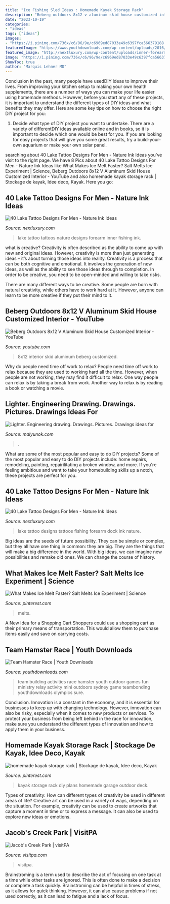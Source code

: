 ```yaml
---
title: "Ice Fishing Sled Ideas : Homemade Kayak Storage Rack"
description: "Beberg outdoors 8x12 v aluminum skid house customized interior"
date: "2023-10-19"
categories:
- "ideas"
tags: ["ideas"]
images:
- "https://i.pinimg.com/736x/c6/96/9e/c6969ed87033e49c6397fca566379188.jpg"
featuredImage: "https://www.youthdownloads.com/wp-content/uploads/2016/10/12144023_188747414793031_267616677_n.jpg"
featured_image: "http://nextluxury.com/wp-content/uploads/inner-forearm-masculine-lake-tattoos-for-men.jpg"
image: "https://i.pinimg.com/736x/c6/96/9e/c6969ed87033e49c6397fca566379188.jpg"
ShowToc: true
author: "Marquis Lehner MD"
---
```



Conclusion
In the past, many people have usedDIY ideas to improve their lives. From improving your kitchen setup to making your own health supplements, there are a number of ways you can make your life easier using homemade methods. However, before you start any of these projects, it is important to understand the different types of DIY ideas and what benefits they may offer. Here are some key tips on how to choose the right DIY project for you:
1. Decide what type of DIY project you want to undertake. There are a variety of differentDIY ideas available online and in books, so it is important to decide which one would be best for you. If you are looking for easy projects that will give you some great results, try a build-your-own aquarium or make your own solar panel.

	

		
searching about 40 Lake Tattoo Designs For Men - Nature Ink Ideas you've visit to the right page. We have 8 Pics about 40 Lake Tattoo Designs For Men - Nature Ink Ideas like What Makes Ice Melt Faster? Salt Melts Ice Experiment | Science, Beberg Outdoors 8x12 V Aluminum Skid House Customized Interior - YouTube and also homemade kayak storage rack | Stockage de kayak, Idee deco, Kayak. Here you go:
		
    
## 40 Lake Tattoo Designs For Men - Nature Ink Ideas

<img loading=lazy src="http://nextluxury.com/wp-content/uploads/inner-forearm-masculine-lake-tattoos-for-men.jpg" onerror="this.onerror=null;this.src='https://tse2.mm.bing.net/th?id=OIP.ZEcyzao8JNiYrxGGkYVlMQHaKc&amp;pid=15.1';" alt="40 Lake Tattoo Designs For Men - Nature Ink Ideas">

_Source: nextluxury.com_

>lake tattoo tattoos nature designs forearm inner fishing ink. 

	

what is creative?
Creativity is often described as the ability to come up with new and original ideas. However, creativity is more than just generating ideas – it’s about turning those ideas into reality.
Creativity is a process that can be both cognitive and emotional. It involves the generation of new ideas, as well as the ability to see those ideas through to completion. In order to be creative, you need to be open-minded and willing to take risks.

There are many different ways to be creative. Some people are born with natural creativity, while others have to work hard at it. However, anyone can learn to be more creative if they put their mind to it.

    
## Beberg Outdoors 8x12 V Aluminum Skid House Customized Interior - YouTube

<img loading=lazy src="http://i.ytimg.com/vi/jOjSh2WEE4I/maxresdefault.jpg" onerror="this.onerror=null;this.src='https://tse4.mm.bing.net/th?id=OIP.U88maadsQdQgiEYI4c52fwHaEK&amp;pid=15.1';" alt="Beberg Outdoors 8x12 V Aluminum Skid House Customized Interior - YouTube">

_Source: youtube.com_

>8x12 interior skid aluminum beberg customized. 

	

Why do people need time off work to relax?
People need time off work to relax because they are used to working hard all the time. However, when people are not working, they may find it difficult to relax. One way people can relax is by taking a break from work. Another way to relax is by reading a book or watching a movie.

    
## Lighter. Engineering Drawing. Drawings. Pictures. Drawings Ideas For

<img loading=lazy src="https://malyunok.com/sites/default/files/styles/540_400/public/malunok/lighter.jpg?itok=yIJRAIiY" onerror="this.onerror=null;this.src='https://tse4.mm.bing.net/th?id=OIP.nl8RSgUQejphK0gOdLIBPQAAAA&amp;pid=15.1';" alt="Lighter. Engineering drawing. Drawings. Pictures. Drawings ideas for">

_Source: malyunok.com_

>. 

	

What are some of the most popular and easy to do DIY projects?
Some of the most popular and easy to do DIY projects include: home repairs, remodeling, painting, repairilitating a broken window, and more. If you're feeling ambitious and want to take your homebuilding skills up a notch, these projects are perfect for you.

    
## 40 Lake Tattoo Designs For Men - Nature Ink Ideas

<img loading=lazy src="http://nextluxury.com/wp-content/uploads/inner-forearm-lake-guys-tattoos.jpg" onerror="this.onerror=null;this.src='https://tse3.mm.bing.net/th?id=OIP.4RFLbZmAdPLSsplNUSqzWgHaHa&amp;pid=15.1';" alt="40 Lake Tattoo Designs For Men - Nature Ink Ideas">

_Source: nextluxury.com_

>lake tattoo designs tattoos fishing forearm dock ink nature. 

	

Big ideas are the seeds of future possibility. They can be simple or complex, but they all have one thing in common: they are big. They are the things that will make a big difference in the world. With big ideas, we can imagine new possibilities and remake old ones. We can change the course of history.

    
## What Makes Ice Melt Faster? Salt Melts Ice Experiment | Science

<img loading=lazy src="https://i.pinimg.com/736x/e6/12/8b/e6128b597406fff21e2a92269424bbe1.jpg" onerror="this.onerror=null;this.src='https://tse1.mm.bing.net/th?id=OIP.suJ2y8k_c8MdmCxUrO1-UwHaKr&amp;pid=15.1';" alt="What Makes Ice Melt Faster? Salt Melts Ice Experiment | Science">

_Source: pinterest.com_

>melts. 

	

A New Idea for a Shopping Cart
Shoppers could use a shopping cart as their primary means of transportation. This would allow them to purchase items easily and save on carrying costs.

    
## Team Hamster Race | Youth Downloads

<img loading=lazy src="https://www.youthdownloads.com/wp-content/uploads/2016/10/12144023_188747414793031_267616677_n.jpg" onerror="this.onerror=null;this.src='https://tse1.mm.bing.net/th?id=OIP.y-yOoty9t6okCNBATE3mHAHaFj&amp;pid=15.1';" alt="Team Hamster Race | Youth Downloads">

_Source: youthdownloads.com_

>team building activities race hamster youth outdoor games fun ministry relay activity mini outdoors sydney game teambonding youthdownloads olympics sure. 

	

Conclusion.
Innovation is a constant in the economy, and it is essential for businesses to keep up with changing technology. However, innovation can also be risky, especially when it comes to new products or services. To protect your business from being left behind in the race for innovation, make sure you understand the different types of innovation and how to apply them in your business.

    
## Homemade Kayak Storage Rack | Stockage De Kayak, Idee Deco, Kayak

<img loading=lazy src="https://i.pinimg.com/736x/c6/96/9e/c6969ed87033e49c6397fca566379188.jpg" onerror="this.onerror=null;this.src='https://tse4.mm.bing.net/th?id=OIP.cc3NzAoRGw7_7IYkbIjiWQHaJ5&amp;pid=15.1';" alt="homemade kayak storage rack | Stockage de kayak, Idee deco, Kayak">

_Source: pinterest.com_

>kayak storage rack diy plans homemade garage outdoor deck. 

	

Types of creativity: How can different types of creativity be used in different areas of life?
Creative art can be used in a variety of ways, depending on the situation. For example, creativity can be used to create artworks that capture a moment in time or to express a message. It can also be used to explore new ideas or emotions.

    
## Jacob&#039;s Creek Park | VisitPA

<img loading=lazy src="https://www.visitpa.com/sites/default/files/2020-01/Jacobs-Creek-Park%2C-Mount-Pleasant.jpg" onerror="this.onerror=null;this.src='https://tse1.mm.bing.net/th?id=OIP.CdB9yUr-Mvfu-ThrYrjEoQHaE7&amp;pid=15.1';" alt="Jacob&#039;s Creek Park | visitPA">

_Source: visitpa.com_

>visitpa. 

	

Brainstroming is a term used to describe the act of focusing on one task at a time while other tasks are ignored. This is often done to make a decision or complete a task quickly. Brainstroming can be helpful in times of stress, as it allows for quick thinking. However, it can also cause problems if not used correctly, as it can lead to fatigue and a lack of focus.

